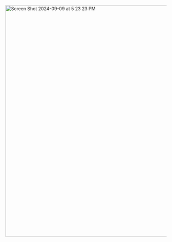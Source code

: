<img width="724" alt="Screen Shot 2024-09-09 at 5 23 23 PM" src="https://github.com/user-attachments/assets/c45520a3-324d-4bd1-a6e4-d8e4f3ec43f8">
